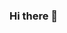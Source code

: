 ### Hi there 👋

<!--
How to edit this file: https://docs.github.com/en/get-started/writing-on-github/getting-started-with-writing-and-formatting-on-github/quickstart-for-writing-on-github 

-->

<!--
**thomaserdmenger/thomaserdmenger** is a ✨ _special_ ✨ repository because its `README.md` (this file) appears on your GitHub profile.

Here are some ideas to get you started:

- 🔭 I’m currently working on ...
- 🌱 I’m currently learning ...
- 👯 I’m looking to collaborate on ...
- 🤔 I’m looking for help with ...
- 💬 Ask me about ...
- 📫 How to reach me: ...
- 😄 Pronouns: ...
- ⚡ Fun fact: ...
-->
